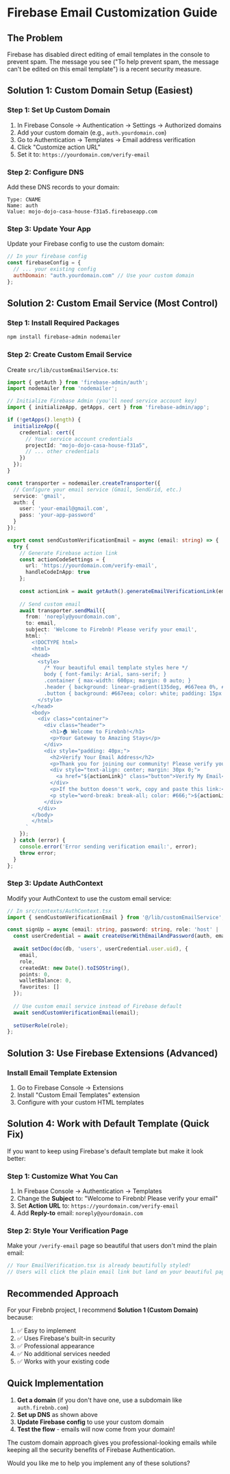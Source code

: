 # Firebase Email Customization Guide

## The Problem
Firebase has disabled direct editing of email templates in the console to prevent spam. The message you see ("To help prevent spam, the message can't be edited on this email template") is a recent security measure.

## Solution 1: Custom Domain Setup (Easiest)

### Step 1: Set Up Custom Domain
1. In Firebase Console → Authentication → Settings → Authorized domains
2. Add your custom domain (e.g., `auth.yourdomain.com`)
3. Go to Authentication → Templates → Email address verification
4. Click "Customize action URL"
5. Set it to: `https://yourdomain.com/verify-email`

### Step 2: Configure DNS
Add these DNS records to your domain:
```
Type: CNAME
Name: auth
Value: mojo-dojo-casa-house-f31a5.firebaseapp.com
```

### Step 3: Update Your App
Update your Firebase config to use the custom domain:
```javascript
// In your firebase config
const firebaseConfig = {
  // ... your existing config
  authDomain: "auth.yourdomain.com" // Use your custom domain
};
```

## Solution 2: Custom Email Service (Most Control)

### Step 1: Install Required Packages
```bash
npm install firebase-admin nodemailer
```

### Step 2: Create Custom Email Service
Create `src/lib/customEmailService.ts`:

```typescript
import { getAuth } from 'firebase-admin/auth';
import nodemailer from 'nodemailer';

// Initialize Firebase Admin (you'll need service account key)
import { initializeApp, getApps, cert } from 'firebase-admin/app';

if (!getApps().length) {
  initializeApp({
    credential: cert({
      // Your service account credentials
      projectId: "mojo-dojo-casa-house-f31a5",
      // ... other credentials
    })
  });
}

const transporter = nodemailer.createTransporter({
  // Configure your email service (Gmail, SendGrid, etc.)
  service: 'gmail',
  auth: {
    user: 'your-email@gmail.com',
    pass: 'your-app-password'
  }
});

export const sendCustomVerificationEmail = async (email: string) => {
  try {
    // Generate Firebase action link
    const actionCodeSettings = {
      url: 'https://yourdomain.com/verify-email',
      handleCodeInApp: true
    };
    
    const actionLink = await getAuth().generateEmailVerificationLink(email, actionCodeSettings);
    
    // Send custom email
    await transporter.sendMail({
      from: 'noreply@yourdomain.com',
      to: email,
      subject: 'Welcome to Firebnb! Please verify your email',
      html: `
        <!DOCTYPE html>
        <html>
        <head>
          <style>
            /* Your beautiful email template styles here */
            body { font-family: Arial, sans-serif; }
            .container { max-width: 600px; margin: 0 auto; }
            .header { background: linear-gradient(135deg, #667eea 0%, #764ba2 100%); color: white; padding: 40px; text-align: center; }
            .button { background: #667eea; color: white; padding: 15px 30px; text-decoration: none; border-radius: 5px; display: inline-block; }
          </style>
        </head>
        <body>
          <div class="container">
            <div class="header">
              <h1>🏠 Welcome to Firebnb!</h1>
              <p>Your Gateway to Amazing Stays</p>
            </div>
            <div style="padding: 40px;">
              <h2>Verify Your Email Address</h2>
              <p>Thank you for joining our community! Please verify your email to complete your registration.</p>
              <div style="text-align: center; margin: 30px 0;">
                <a href="${actionLink}" class="button">Verify My Email</a>
              </div>
              <p>If the button doesn't work, copy and paste this link:</p>
              <p style="word-break: break-all; color: #666;">${actionLink}</p>
            </div>
          </div>
        </body>
        </html>
      `
    });
  } catch (error) {
    console.error('Error sending verification email:', error);
    throw error;
  }
};
```

### Step 3: Update AuthContext
Modify your AuthContext to use the custom email service:

```typescript
// In src/contexts/AuthContext.tsx
import { sendCustomVerificationEmail } from '@/lib/customEmailService';

const signUp = async (email: string, password: string, role: 'host' | 'guest' | 'admin') => {
  const userCredential = await createUserWithEmailAndPassword(auth, email, password);
  
  await setDoc(doc(db, 'users', userCredential.user.uid), {
    email,
    role,
    createdAt: new Date().toISOString(),
    points: 0,
    walletBalance: 0,
    favorites: []
  });
  
  // Use custom email service instead of Firebase default
  await sendCustomVerificationEmail(email);
  
  setUserRole(role);
};
```

## Solution 3: Use Firebase Extensions (Advanced)

### Install Email Template Extension
1. Go to Firebase Console → Extensions
2. Install "Custom Email Templates" extension
3. Configure with your custom HTML templates

## Solution 4: Work with Default Template (Quick Fix)

If you want to keep using Firebase's default template but make it look better:

### Step 1: Customize What You Can
1. In Firebase Console → Authentication → Templates
2. Change the **Subject** to: "Welcome to Firebnb! Please verify your email"
3. Set **Action URL** to: `https://yourdomain.com/verify-email`
4. Add **Reply-to** email: `noreply@yourdomain.com`

### Step 2: Style Your Verification Page
Make your `/verify-email` page so beautiful that users don't mind the plain email:

```typescript
// Your EmailVerification.tsx is already beautifully styled!
// Users will click the plain email link but land on your beautiful page
```

## Recommended Approach

For your Firebnb project, I recommend **Solution 1 (Custom Domain)** because:

1. ✅ Easy to implement
2. ✅ Uses Firebase's built-in security
3. ✅ Professional appearance
4. ✅ No additional services needed
5. ✅ Works with your existing code

## Quick Implementation

1. **Get a domain** (if you don't have one, use a subdomain like `auth.firebnb.com`)
2. **Set up DNS** as shown above
3. **Update Firebase config** to use your custom domain
4. **Test the flow** - emails will now come from your domain!

The custom domain approach gives you professional-looking emails while keeping all the security benefits of Firebase Authentication.

Would you like me to help you implement any of these solutions?
